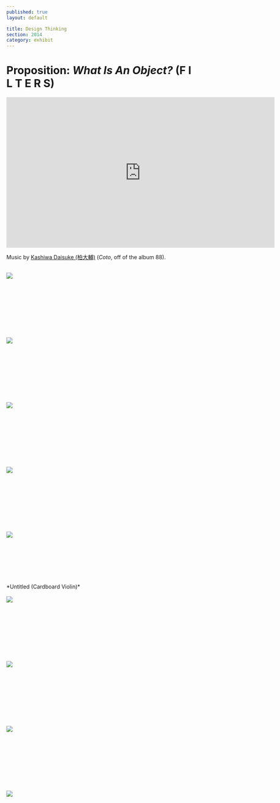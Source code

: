 ```yaml
---
published: true
layout: default

title: Design Thinking
section: 2014
category: exhibit
---
```


# Proposition: _What Is An Object?_ (F I L T E R S) #

<iframe src="https://player.vimeo.com/video/96458017?color=ffffff&portrait=0" width="700" height="393" frameborder="0" webkitallowfullscreen mozallowfullscreen allowfullscreen></iframe>

Music by <a href="http://kashiwadaisuke.com/">Kashiwa Daisuke (柏大輔)</a> (_Coto_, off of the album 88).

<br>
<img src="https://i.imgur.com/Y7Mgyrhl.jpg">
<br><br>
<br><br>
<br><br>
<br><br>
<br><br>
<img src="https://i.imgur.com/KOtGk7Tl.jpg">
<br><br>
<br><br>
<br><br>
<br><br>
<br><br>
<img src="https://i.imgur.com/s0bULWql.jpg">
<br><br>
<br><br>
<br><br>
<br><br>
<br><br>
<img src="https://i.imgur.com/amfBpw2l.jpg">
<br><br>
<br><br>
<br><br>
<br><br>
<br><br>
<img src="https://i.imgur.com/tgRV1uwl.jpg">
<br><br>
<br><br>
<br><br>
<br><br>
*Untitled (Cardboard Violin)*
<br><br>
<img src="https://i.imgur.com/tqoNsd7l.jpg">
<br><br>
<br><br>
<br><br>
<br><br>
<br><br>
<img src="https://i.imgur.com/BTTpZxwl.jpg">
<br><br>
<br><br>
<br><br>
<br><br>
<br><br>
<img src="https://i.imgur.com/pSVR1mXl.jpg">
<br><br>
<br><br>
<br><br>
<br><br>
<br><br>
<img src="https://i.imgur.com/eo1Rfr5l.jpg">
<br><br>
<br><br>
<br><br>
<br><br>
<br><br>


